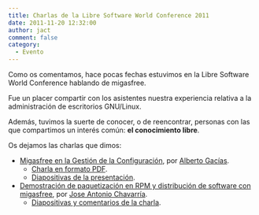 ```yaml
---
title: Charlas de la Libre Software World Conference 2011
date: 2011-11-20 12:32:00
author: jact
comment: false
category:
  - Evento
---
```


Como os comentamos, hace pocas fechas estuvimos en la Libre Software World Conference hablando de migasfree.

<!-- more -->

Fue un placer compartir con los asistentes nuestra experiencia relativa a la administración de escritorios GNU/Linux.

Además, tuvimos la suerte de conocer, o de reencontrar, personas con las que compartimos un interés común: **el conocimiento libre**.

Os dejamos las charlas que dimos:

- [Migasfree en la Gestión de la Configuración](https://www.youtube.com/watch?v=x5o1Z00GIQM), por [Alberto Gacías](https://twitter.com/#!/albertogacias).
  - [Charla en formato PDF](http://www.zaragoza.es/contenidos/azlinux/GCS_migasfree.pdf).
  - [Diapositivas de la presentación](http://www.zaragoza.es/contenidos/azlinux/GCS_migasfree.odp).
- [Demostración de paquetización en RPM y distribución de software con migasfree](https://speakerdeck.com/jact/demostracion-de-empaquetado-en-rpm-y-distribucion-de-software-con-migasfree), por [Jose Antonio Chavarría](https://twitter.com/#!/jact_abcweb).
  - [Diapositivas y comentarios de la charla](http://www.zaragoza.es/contenidos/azlinux/rpm_migasfree_lswc_public.tar.gz).
